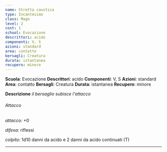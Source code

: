 ```yaml
---
name: Stretta caustica
type: Incantesimo
class: Mago
level: 2
cost: 1
school: Evocazione
descrittori: acido
componenti: V, S
azioni: standard
area: contatto
bersagli: Creatura
durata: istantanea
recupero: minore
---
```

**Scuola**: Evocazione
**Descrittori**: acido
**Componenti**: V, S
**Azioni**: standard
**Area**: contatto
**Bersagli**: Creatura
**Durata**: istantanea
**Recupero**: minore

**Descrizione**
*il bersaglio subisce l'attacco*

###### Attacco

*attacco:* +0

*difesa:* riflessi

*colpito:* 1d10 danni da acido e 2 danni da acido continuati (T)

---